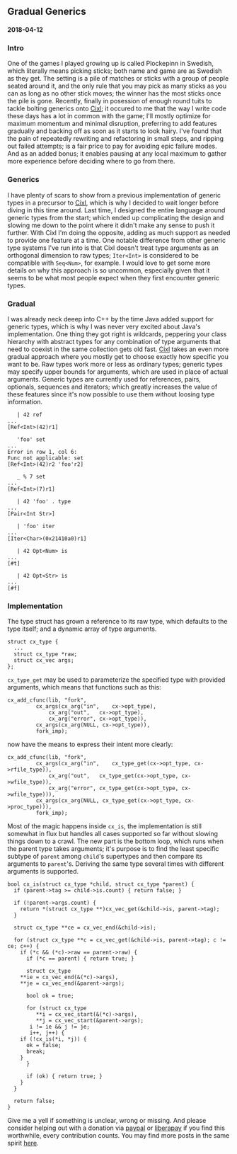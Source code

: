 ## Gradual Generics
#### 2018-04-12

### Intro
One of the games I played growing up is called Plockepinn in Swedish, which literally means picking sticks; both name and game are as Swedish as they get. The setting is a pile of matches or sticks with a group of people seated around it, and the only rule that you may pick as many sticks as you can as long as no other stick moves; the winner has the most sticks once the pile is gone. Recently, finally in posession of enough round tuits to tackle bolting generics onto [Cixl](https://github.com/basic-gongfu/cixl); it occured to me that the way I write code these days has a lot in common with the game; I'll mostly optimize for maximum momentum and minimal disruption, preferring to add features gradually and backing off as soon as it starts to look hairy. I've found that the pain of repeatedly rewriting and refactoring in small steps, and ripping out failed attempts; is a fair price to pay for avoiding epic failure modes. And as an added bonus; it enables pausing at any local maximum to gather more experience before deciding where to go from there.

### Generics
I have plenty of scars to show from a previous implementation of generic types in a precursor to [Cixl](https://github.com/basic-gongfu/cixl), which is why I decided to wait longer before diving in this time around. Last time, I designed the entire language around generic types from the start; which ended up complicating the design and slowing me down to the point where it didn't make any sense to push it further. With Cixl I'm doing the opposite, adding as much support as needed to provide one feature at a time. One notable difference from other generic type systems I've run into is that Cixl doesn't treat type arguments as an orthogonal dimension to raw types; ```Iter<Int>``` is considered to be compatible with ```Seq<Num>```, for example. I would love to get some more details on why this approach is so uncommon, especially given that it seems to be what most people expect when they first encounter generic types.

### Gradual
I was already neck deeep into C++ by the time Java added support for generic types, which is why I was never very excited about Java's implementation. One thing they got right is wildcards, peppering your class hierarchy with abstract types for any combination of type arguments that need to coexist in the same collection gets old fast. [Cixl](https://github.com/basic-gongfu/cixl) takes an even more gradual approach where you mostly get to choose exactly how specific you want to be. Raw types work more or less as ordinary types; generic types may specify upper bounds for arguments, which are used in place of actual arguments. Generic types are currently used for references, pairs, optionals, sequences and iterators; which greatly increases the value of these features since it's now possible to use them without loosing type information.

```
   | 42 ref
...
[Ref<Int>(42)r1]

   'foo' set
...
Error in row 1, col 6:
Func not applicable: set
[Ref<Int>(42)r2 'foo'r2]

   _ % 7 set  
...
[Ref<Int>(7)r1]

   | 42 'foo' . type
...
[Pair<Int Str>]

   | 'foo' iter
...
[Iter<Char>(0x21410a0)r1]

   | 42 Opt<Num> is
...
[#t]

   | 42 Opt<Str> is
...
[#f]
```

### Implementation
The type struct has grown a reference to its raw type, which defaults to the type itself; and a dynamic array of type arguments.

```
struct cx_type {
  ...
  struct cx_type *raw;
  struct cx_vec args;
};
```

```cx_type_get``` may be used to parameterize the specified type with provided arguments, which means that functions such as this:

```
cx_add_cfunc(lib, "fork",
	     cx_args(cx_arg("in",    cx->opt_type),
		     cx_arg("out",   cx->opt_type),
		     cx_arg("error", cx->opt_type)),
	     cx_args(cx_arg(NULL, cx->opt_type)),
	     fork_imp);
```

now have the means to express their intent more clearly:

```
cx_add_cfunc(lib, "fork",
	     cx_args(cx_arg("in",    cx_type_get(cx->opt_type, cx->rfile_type)),
		     cx_arg("out",   cx_type_get(cx->opt_type, cx->wfile_type)),
		     cx_arg("error", cx_type_get(cx->opt_type, cx->wfile_type))),
	     cx_args(cx_arg(NULL, cx_type_get(cx->opt_type, cx->proc_type))),
	     fork_imp);
```

Most of the magic happens inside ```cx_is```, the implementation is still somewhat in flux but handles all cases supported so far without slowing things down to a crawl. The new part is the bottom loop, which runs when the parent type takes arguments; it's purpose is to find the least specific subtype of ```parent``` among ```child```'s supertypes and then compare its arguments to ```parent```'s. Deriving the same type several times with different arguments is supported.

```
bool cx_is(struct cx_type *child, struct cx_type *parent) {
  if (parent->tag >= child->is.count) { return false; }

  if (!parent->args.count) {
    return *(struct cx_type **)cx_vec_get(&child->is, parent->tag);
  }
  
  struct cx_type **ce = cx_vec_end(&child->is);
  
  for (struct cx_type **c = cx_vec_get(&child->is, parent->tag); c != ce; c++) {    
    if (*c && (*c)->raw == parent->raw) {
      if (*c == parent) { return true; }

      struct cx_type
	**ie = cx_vec_end(&(*c)->args),
	**je = cx_vec_end(&parent->args);

      bool ok = true;
      
      for (struct cx_type
	     **i = cx_vec_start(&(*c)->args),
	     **j = cx_vec_start(&parent->args);
	   i != ie && j != je;
	   i++, j++) {
	if (!cx_is(*i, *j)) {
	  ok = false;
	  break;
	}
      }

      if (ok) { return true; }
    }
  }

  return false;
}
```

Give me a yell if something is unclear, wrong or missing. And please consider helping out with a donation via [paypal](https://paypal.me/basicgongfu) or [liberapay](https://liberapay.com/basic-gongfu/donate) if you find this worthwhile, every contribution counts. You may find more posts in the same spirit [here](https://github.com/basic-gongfu/cixl/tree/master/devlog).